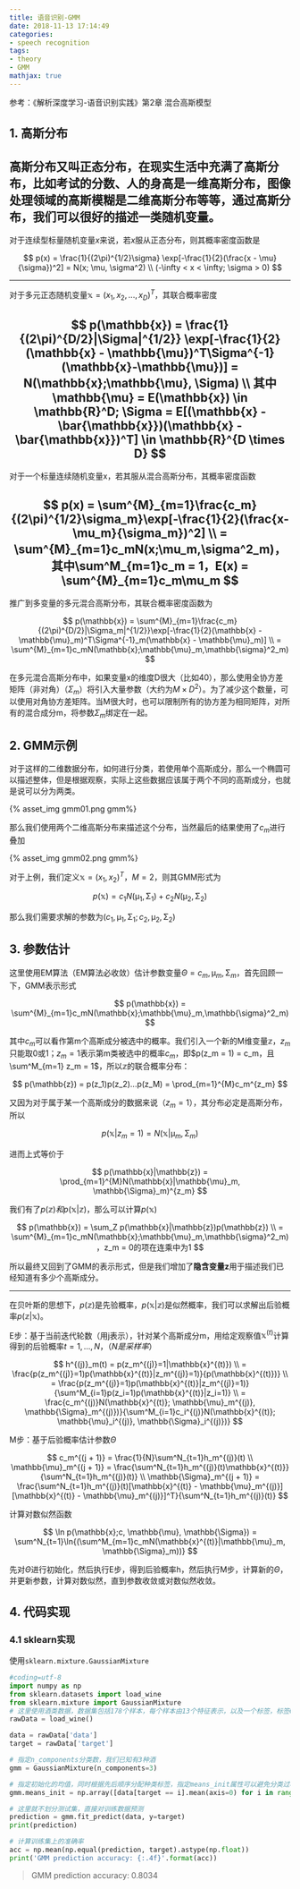 ```yaml
---
title: 语音识别-GMM
date: 2018-11-13 17:14:49
categories:
- speech recognition
tags:
- theory
- GMM
mathjax: true
---
```


参考：《解析深度学习-语音识别实践》第2章 混合高斯模型

## 1. 高斯分布

高斯分布又叫正态分布，在现实生活中充满了高斯分布，比如考试的分数、人的身高是一维高斯分布，图像处理领域的高斯模糊是二维高斯分布等等，通过高斯分布，我们可以很好的描述一类随机变量。
---
对于连续型标量随机变量$x$来说，若$x$服从正态分布，则其概率密度函数是

$$
p(x) = \frac{1}{(2\pi)^{1/2}\sigma} \exp[-\frac{1}{2}(\frac{x - \mu}{\sigma})^2] = N(x; \mu, \sigma^2)
\\
(-\infty < x < \infty; \sigma > 0)
$$

<!-- more -->
---
对于多元正态随机变量$\mathbb{x} = (x_1, x_2,...,x_D)^T$，其联合概率密度

$$
p(\mathbb{x}) = \frac{1}{(2\pi)^{D/2}|\Sigma|^{1/2}} \exp[-\frac{1}{2}(\mathbb{x} - \mathbb{\mu})^T\Sigma^{-1}(\mathbb{x}-\mathbb{\mu})] = N(\mathbb{x};\mathbb{\mu}, \Sigma)
\\
其中 \mathbb{\mu} = E(\mathbb{x}) \in \mathbb{R}^D; \Sigma = E[(\mathbb{x} - \bar{\mathbb{x}})(\mathbb{x} - \bar{\mathbb{x}})^T] \in \mathbb{R}^{D \times D}
$$
---
对于一个标量连续随机变量x，若其服从混合高斯分布，其概率密度函数

$$
p(x) = \sum^{M}_{m=1}\frac{c_m}{(2\pi)^{1/2}\sigma_m}\exp[-\frac{1}{2}(\frac{x-\mu_m}{\sigma_m})^2]
\\
= \sum^{M}_{m=1}c_mN(x;\mu_m,\sigma^2_m)，其中\sum^M_{m=1}c_m = 1，E(x) = \sum^{M}_{m=1}c_m\mu_m
$$
---
推广到多变量的多元混合高斯分布，其联合概率密度函数为

$$
p(\mathbb{x}) = \sum^{M}_{m=1}\frac{c_m}{(2\pi)^{D/2}|\Sigma_m|^{1/2}}\exp[-\frac{1}{2}(\mathbb{x} - \mathbb{\mu}_m)^T\Sigma^{-1}_m(\mathbb{x} - \mathbb{\mu}_m)]
\\
= \sum^{M}_{m=1}c_mN(\mathbb{x};\mathbb{\mu}_m,\mathbb{\sigma}^2_m)
$$

在多元混合高斯分布中，如果变量x的维度D很大（比如40），那么使用全协方差矩阵（非对角）（$\Sigma_m$）将引入大量参数（大约为$M \times D^2$）。为了减少这个数量，可以使用对角协方差矩阵。当M很大时，也可以限制所有的协方差为相同矩阵，对所有的混合成分m，将参数$\Sigma_m$绑定在一起。

## 2. GMM示例

对于这样的二维数据分布，如何进行分类，若使用单个高斯成分，那么一个椭圆可以描述整体，但是根据观察，实际上这些数据应该属于两个不同的高斯成分，也就是说可以分为两类。

{% asset_img gmm01.png gmm%}

那么我们使用两个二维高斯分布来描述这个分布，当然最后的结果使用了$c_m$进行叠加

{% asset_img gmm02.png gmm%}

对于上例，我们定义$\mathbb{x} = (x_1, x_2)^T，M = 2$，则其GMM形式为

$$
p(\mathbb{x}) = c_1N(\mathbb{\mu}_1, \mathbb{\Sigma}_1) + c_2N(\mathbb{\mu}_2, \mathbb{\Sigma}_2)
$$

那么我们需要求解的参数为$(c_1, \mathbb{\mu}_1, \mathbb{\Sigma}_1; c_2, \mathbb{\mu}_2, \mathbb{\Sigma}_2)$

## 3. 参数估计

这里使用EM算法（EM算法必收敛）估计参数变量$\Theta = {c_m, \mathbb{\mu}_m, \mathbb{\Sigma}_m}$，首先回顾一下，GMM表示形式

$$
p(\mathbb{x}) = \sum^{M}_{m=1}c_mN(\mathbb{x};\mathbb{\mu}_m,\mathbb{\sigma}^2_m)
$$

其中$c_m$可以看作第m个高斯成分被选中的概率。我们引入一个新的M维变量$\mathbb{z}$，$z_m$只能取0或1；$z_m = 1$表示第m类被选中的概率$c_m$，即$p(z_m = 1) = c_m，且\sum^M_{m=1} z_m = 1$，所以$\mathbb{z}$的联合概率分布：

$$
p(\mathbb{z}) = p(z_1)p(z_2)...p(z_M) = \prod_{m=1}^{M}c_m^{z_m}
$$

又因为对于属于某一个高斯成分的数据来说（$z_m = 1$），其分布必定是高斯分布，所以

$$
p(\mathbb{x}|z_m = 1) = N(\mathbb{x}|\mathbb{\mu}_m, \mathbb{\Sigma}_m)
$$

进而上式等价于

$$
p(\mathbb{x}|\mathbb{z}) = \prod_{m=1}^{M}N(\mathbb{x}|\mathbb{\mu}_m, \mathbb{\Sigma}_m)^{z_m}
$$

我们有了$p(\mathbb{z})和p(\mathbb{x}|\mathbb{z})$，那么可以计算$p(\mathbb{x})$

$$
p(\mathbb{x}) = \sum_Z p(\mathbb{x}|\mathbb{z})p(\mathbb{z})
\\
= \sum^{M}_{m=1}c_mN(\mathbb{x};\mathbb{\mu}_m,\mathbb{\sigma}^2_m)，z_m = 0的项在连乘中为1
$$

所以最终又回到了GMM的表示形式，但是我们增加了**隐含变量z**用于描述我们已经知道有多少个高斯成分。

---
在贝叶斯的思想下，$p(\mathbb{z})$是先验概率，$p(\mathbb{x}|\mathbb{z})$是似然概率，我们可以求解出后验概率$p(\mathbb{z}|\mathbb{x})$。

E步：基于当前迭代轮数（用j表示），针对某个高斯成分m，用给定观察值$\mathbb{x}^{(t)}$计算得到的后验概率$t = 1, ..., N，（N是采样率）$

$$
h^{(j)}_m(t) = p(z_m^{(j)}=1|\mathbb{x}^{(t)})
\\
= \frac{p(z_m^{(j)}=1)p(\mathbb{x}^{(t)}|z_m^{(j)}=1)}{p(\mathbb{x}^{(t)})}
\\
= \frac{p(z_m^{(j)}=1)p(\mathbb{x}^{(t)}|z_m^{(j)}=1)}{\sum^M_{i=1}p(z_i=1)p(\mathbb{x}^{(t)}|z_i=1)}
\\
= \frac{c_m^{(j)}N(\mathbb{x}^{(t)}; \mathbb{\mu}_m^{(j)}, \mathbb{\Sigma}_m^{(j)})}{\sum^M_{i=1}c_i^{(j)}N(\mathbb{x}^{(t)}; \mathbb{\mu}_i^{(j)}, \mathbb{\Sigma}_i^{(j)})}
$$

M步：基于后验概率估计参数$\Theta$

$$
c_m^{(j + 1)} = \frac{1}{N}\sum^N_{t=1}h_m^{(j)}(t)
\\
\mathbb{\mu}_m^{(j + 1)} = \frac{\sum^N_{t=1}h_m^{(j)}(t)\mathbb{x}^{(t)}}{\sum^N_{t=1}h_m^{(j)}(t)}
\\
\mathbb{\Sigma}_m^{(j + 1)} = \frac{\sum^N_{t=1}h_m^{(j)}(t)[\mathbb{x}^{(t)} - \mathbb{\mu}_m^{(j)}][\mathbb{x}^{(t)} - \mathbb{\mu}_m^{(j)}]^T}{\sum^N_{t=1}h_m^{(j)}(t)}
$$

计算对数似然函数

$$
\ln p(\mathbb{x};c, \mathbb{\mu}, \mathbb{\Sigma}) = \sum^N_{t=1}\ln{(\sum^M_{m=1}c_mN(\mathbb{x}^{(t)}|\mathbb{\mu}_m, \mathbb{\Sigma}_m))}
$$

先对$\Theta$进行初始化，然后执行E步，得到后验概率h，然后执行M步，计算新的$\Theta$，并更新参数，计算对数似然，直到参数收敛或对数似然收敛。

## 4. 代码实现

### 4.1 sklearn实现

使用`sklearn.mixture.GaussianMixture`

```python
#coding=utf-8
import numpy as np
from sklearn.datasets import load_wine
from sklearn.mixture import GaussianMixture
# 这里使用酒类数据，数据集包括178个样本，每个样本由13个特征表示，以及一个标签，标签0、1、2分别表示3种酒
rawData = load_wine()

data = rawData['data']
target = rawData['target']

# 指定n_components分类数，我们已知有3种酒
gmm = GaussianMixture(n_components=3)

# 指定初始化的均值，同时根据先后顺序分配种类标签，指定means_init属性可以避免分类过程中分类标签与target不同
gmm.means_init = np.array([data[target == i].mean(axis=0) for i in range(3)])

# 这里就不划分测试集，直接对训练数据预测
prediction = gmm.fit_predict(data, y=target)
print(prediction)

# 计算训练集上的准确率
acc = np.mean(np.equal(prediction, target).astype(np.float))
print('GMM prediction accuracy: {:.4f}'.format(acc))
```
> GMM prediction accuracy: 0.8034
